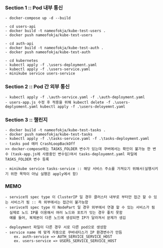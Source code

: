 ### Section 1 :: Pod 내부 통신

    - docker-compose up -d --build

    - cd users-api
    - docker build -t nameofokja/kube-test-users .
    - docker push nameofokja/kube-test-users

    - cd auth-api
    - docker build -t nameofokja/kube-test-auth .
    - docker push nameofokja/kube-test-auth

    - cd kubernetes
    - kubectl apply -f .\users-deployment.yaml
    - kubectl apply -f .\users-service.yaml
    - minikube service users-service

### Section 2 :: Pod 간 외부 통신

    - kubectl apply -f .\auth-service.yaml -f .\auth-deployment.yaml
    - users-app.js 수정 후 적용을 위해 kubectl delete -f .\users-deplyoment.yaml kubectl apply -f .\users-deloyemnt.yaml

### Section 3 :: 챌린지

    - docker build -t nameofokja/kube-test-tasks .
    - docker push nameofokja/kube-test-tasks
    - kubectl apply -f .\tasks-service.yaml -f .\tasks-deployment.yaml
    - tasks pod 에러 CrashLoopBackOff
    >> docker-compose에는 TASKS_FOLDER 변수가 있는데 쿠버에서는 확인이 불가능 한 변수 (task-app.js에 사용중인 변수임)여서 tasks-deployemnt.yaml 파일에 TASKS_FOLDER 변수 등록

    - minikube service tasks-service :: 해당 서비스 주소를 가져오기 위해서(실행시키기 위한 목적이 아님 실행은 apply에서 함)

### MEMO

    - service의 spec type 이 ClusterIP 일 경우 클러스터 내부로 부터만 접근 할 수 있는 서비스가 됨 :: 즉 외부에서는 접근이 불가능함
    - serivce의 spec type 이 NodePart 일 경우 외부에서 연결 할 수 있는 서비스가 됨
      실제로 노드 IP를 이용해서 여러 노드와 포트가 잇는 경우 좋치 못함
      예를 들어, 복제본이 다른 노드에 생성되면 IP가 달라져서 문제가 생김

    - deployment 파일이 다른 경우 서로 다른 pod으로 생성함
    - service name 에 맞게 자동으로 쿠버네티스가 IP 환경변수가 만듬
        ex. auth-service => AUTH_SERVICE_SERVICE_HOST
        ex. users-service => USERS_SERVICE_SERVICE_HOST

